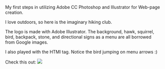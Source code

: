 My first steps in utilizing Adobe CC Photoshop and Illustrator for Web-page creation.

I love outdoors, so here is the imaginary hiking club.

The logo is made with Adobe Illustrator. The background, hawk, squirrel, bird, backpack, stone, and directional signs as a menu are all borrowed from Google images.

I also played with the HTMl <map> tag. Notice the bird jumping on menu arrows :)

Check this out:
<img src="https://github.com/uralmasha/Web-Graphics/blob/master/services-screen-with-bg.png"/>
